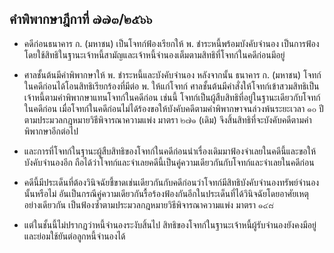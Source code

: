 ## คำพิพากษาฎีกาที่ ๗๗๓/๒๕๖๖ 

- คดีก่อนธนาคาร ก. (มหาชน) เป็นโจทก์ฟ้องเรียกให้ พ. ชำระหนี้พร้อมบังคับจำนอง เป็นการฟ้องโดยใช้สิทธิในฐานะเจ้าหนี้สามัญและเจ้าหนี้จำนองเต็มตามสิทธิที่โจทก์ในคดีก่อนมีอยู่

- ศาลชั้นต้นมีคำพิพากษาให้ พ. ชำระหนี้และบังคับจำนอง หลังจากนั้น ธนาคาร ก. (มหาชน) โจทก์ในคดีก่อนได้โอนสิทธิเรียกร้องที่มีต่อ พ. ให้แก่โจทก์ ศาลชั้นต้นมีคำสั่งให้โจทก์เข้าสวมสิทธิเป็นเจ้าหนี้ตามคำพิพากษาแทนโจทก์ในคดีก่อน เช่นนี้ โจทก์เป็นผู้สืบสิทธิที่อยู่ในฐานะเดียวกับโจทก์ในคดีก่อน เมื่อโจทก์ในคดีก่อนไม่ได้ร้องขอให้บังคับคดีตามคำพิพากษาจนล่วงพ้นระยะเวลา ๑๐ ปี ตามประมวลกฎหมายวิธีพิจารณาความแพ่ง มาตรา ๒๗๑ (เดิม) จึงสิ้นสิทธิที่จะบังคับคดีตามคำพิพากษาอีกต่อไป 

- และการที่โจทก์ในฐานะผู้สืบสิทธิของโจทก์ในคดีก่อนนำเรื่องเดิมมาฟ้องจำเลยในคดีนี้และขอให้บังคับจำนองอีก ถือได้ว่าโจทก์และจำเลยคดีนี้เป็นคู่ความเดียวกันกับโจทก์และจำเลยในคดีก่อน 

- คดีนี้มีประเด็นที่ต้องวินิจฉัยชี้ขาดเช่นเดียวกันกับคดีก่อนว่าโจทก์มีสิทธิบังคับจำนองทรัพย์จำนองนั้นหรือไม่ อันเป็นกรณีคู่ความเดียวกันรื้อร้องฟ้องกันอีกในประเด็นที่ได้วินิจฉัยโดยอาศัยเหตุอย่างเดียวกัน เป็นฟ้องซ้ำตามประมวลกฎหมายวิธีพิจารณาความแพ่ง มาตรา ๑๔๘ 

- แต่ในชั้นนี้ไม่ปรากฏว่าหนี้จำนองระงับสิ้นไป สิทธิของโจทก์ในฐานะเจ้าหนี้ผู้รับจำนองยังคงมีอยู่และย่อมใช้ยันต่อลูกหนี้จำนองได้

